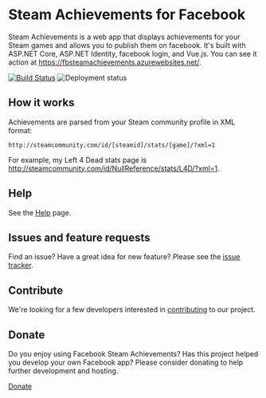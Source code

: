 # Steam Achievements for Facebook

Steam Achievements is a web app that displays achievements for your Steam games and allows you to publish them on facebook. It's  built with ASP.NET Core, ASP.NET Identity, facebook login, and Vue.js. You can see it action at <https://fbsteamachievements.azurewebsites.net/>.

[![Build Status](https://dev.azure.com/jrummell/SteamAchievements/_apis/build/status/jrummell.facebooksteamachievements?branchName=main)](https://dev.azure.com/jrummell/SteamAchievements/_build/latest?definitionId=2&branchName=main) ![Deployment status](https://vsrm.dev.azure.com/rummellwebsolutions/_apis/public/Release/badge/c7c8aee6-37db-49de-8626-df06a9e82a96/2/2)

## How it works

Achievements are parsed from your Steam community profile in XML format:

    http://steamcommunity.com/id/[steamid]/stats/[game]/?xml=1

For example, my Left 4 Dead stats page is <http://steamcommunity.com/id/NullReference/stats/L4D/?xml=1>.

## Help

See the [Help](https://github.com/jrummell/facebooksteamachievements/wiki/help) page.

## Issues and feature requests

Find an issue? Have a great idea for new feature? Please see the [issue tracker](https://github.com/jrummell/facebooksteamachievements/issues).

## Contribute

We're looking for a few developers interested in [contributing](https://github.com/jrummell/facebooksteamachievements/wiki/Contribute) to our project.

## Donate

Do you enjoy using Facebook Steam Achievements? Has this project helped you develop your own Facebook app? Please consider donating to help further development and hosting.

[Donate](https://www.paypal.com/cgi-bin/webscr?cmd=_s-xclick&hosted_button_id=PRUM27ABHBHXU)
